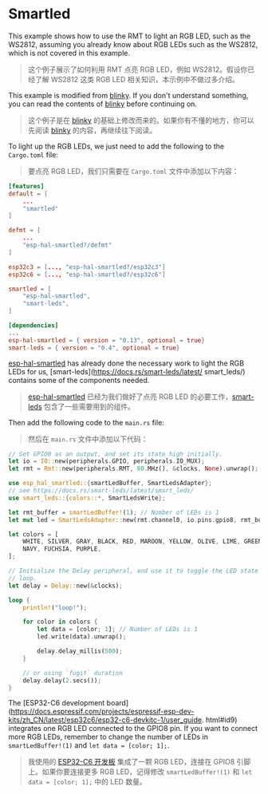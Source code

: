 # Smartled

This example shows how to use the RMT to light an RGB LED, such as the WS2812, assuming you already know about RGB LEDs such as the WS2812, which is not covered in this example.

> 这个例子展示了如何利用 RMT 点亮 RGB LED，例如 WS2812。假设你已经了解 WS2812 这类 RGB LED 相关知识，本示例中不做过多介绍。

This example is modified from [blinky](../blinky). If you don't understand something, you can read the contents of [blinky](../blinky) before continuing on.

> 这个例子是在 [blinky](../blinky) 的基础上修改而来的。如果你有不懂的地方，你可以先阅读 [blinky](../blinky) 的内容，再继续往下阅读。

To light up the RGB LEDs, we just need to add the following to the `Cargo.toml` file:

> 要点亮 RGB LED，我们只需要在 `Cargo.toml` 文件中添加以下内容：

```toml
[features]
default = [
    ...
    "smartled"
]

defmt = [
    ...
    "esp-hal-smartled?/defmt"
]

esp32c3 = [..., "esp-hal-smartled?/esp32c3"]
esp32c6 = [..., "esp-hal-smartled?/esp32c6"]

smartled = [
    "esp-hal-smartled",
    "smart-leds",
]

[dependencies]
...
esp-hal-smartled = { version = "0.13", optional = true}
smart-leds = { version = "0.4", optional = true}
```

[esp-hal-smartled](https://crates.io/crates/esp-hal-smartled) has already done the necessary work to light the RGB LEDs for us, [smart-leds](https://docs.rs/smart-leds/latest/ smart_leds/) contains some of the components needed.

> [esp-hal-smartled](https://crates.io/crates/esp-hal-smartled) 已经为我们做好了点亮 RGB LED 的必要工作，[smart-leds](https://docs.rs/smart-leds/latest/smart_leds/) 包含了一些需要用到的组件。

Then add the following code to the `main.rs` file:

> 然后在 `main.rs` 文件中添加以下代码：

```rust
// Set GPIO0 as an output, and set its state high initially.
let io = IO::new(peripherals.GPIO, peripherals.IO_MUX);
let rmt = Rmt::new(peripherals.RMT, 80.MHz(), &clocks, None).unwrap();

use esp_hal_smartled::{smartLedBuffer, SmartLedsAdapter};
// see https://docs.rs/smart-leds/latest/smart_leds/
use smart_leds::{colors::*, SmartLedsWrite};

let rmt_buffer = smartLedBuffer!(1); // Number of LEDs is 1
let mut led = SmartLedsAdapter::new(rmt.channel0, io.pins.gpio8, rmt_buffer, &clocks);

let colors = [
    WHITE, SILVER, GRAY, BLACK, RED, MAROON, YELLOW, OLIVE, LIME, GREEN, AQUA, TEAL, BLUE,
    NAVY, FUCHSIA, PURPLE,
];

// Initialize the Delay peripheral, and use it to toggle the LED state in a
// loop.
let delay = Delay::new(&clocks);

loop {
    println!("loop!");

    for color in colors {
        let data = [color; 1]; // Number of LEDs is 1
        led.write(data).unwrap();

        delay.delay_millis(500);
    }

    // or using `fugit` duration
    delay.delay(2.secs());
}
```

The [ESP32-C6 development board](https://docs.espressif.com/projects/espressif-esp-dev-kits/zh_CN/latest/esp32c6/esp32-c6-devkitc-1/user_guide. html#id9) integrates one RGB LED connected to the GPIO8 pin. If you want to connect more RGB LEDs, remember to change the number of LEDs in `smartLedBuffer!(1)` and `let data = [color; 1];`.

> 我使用的 [ESP32-C6 开发板](https://docs.espressif.com/projects/espressif-esp-dev-kits/zh_CN/latest/esp32c6/esp32-c6-devkitc-1/user_guide.html#id9) 集成了一颗 RGB LED，连接在 GPIO8 引脚上。如果你要连接更多 RGB LED，记得修改 `smartLedBuffer!(1)` 和 `let data = [color; 1];` 中的 LED 数量。
